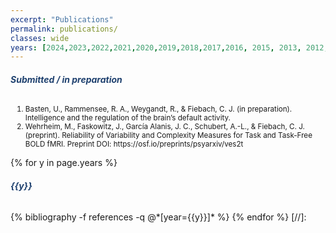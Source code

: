 ```yaml
---
excerpt: "Publications"
permalink: publications/
classes: wide
years: [2024,2023,2022,2021,2020,2019,2018,2017,2016, 2015, 2013, 2012,2011,2010,2009,2008,2007,2005,2004,2003,2002]
---
```


<style>
.centeralign {
  text-align: center;
  color:#1F416F;
  font-weight: bold;
}
.centeralign2 {
  color:#1F416F;
  font-weight: bold;
}
</style>


<h6 class="centeralign2"> Submitted / in preparation </h6>
<ol type="1" class="text-justify"> <small>
<li>Basten, U., Rammensee, R. A., Weygandt, R., & Fiebach, C. J. (in preparation). Intelligence and the regulation of the brain’s default activity. </li>
<li>Wehrheim, M., Faskowitz, J., García Alanis, J. C., Schubert, A.-L., & Fiebach, C. J. (preprint). Reliability of Variability and Complexity Measures for Task and Task-Free BOLD fMRI. Preprint DOI: https://osf.io/preprints/psyarxiv/ves2t </li>
</small>
</ol>   


{% for y in page.years %}
  <h6 id="{{y}}" class="pubyear"><div class="centeralign2">{{y}}</div></h6>
  {% bibliography -f references -q @*[year={{y}}]* %}
{% endfor %}
[//]: